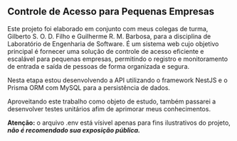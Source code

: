 ## Controle de Acesso para Pequenas Empresas
<p>
  Este projeto foi elaborado em conjunto com meus colegas de turma,  Gilberto S. O. D. Filho e Guilherme R. M. Barbosa, para a disciplina de Laboratório de Engenharia de Software.
É um sistema web cujo objetivo principal é fornecer uma solução de controle de acesso eficiente e escalável para pequenas empresas, permitindo o registro e monitoramento de entrada e saída de pessoas de forma organizada e segura.
</p>
<p>
  Nesta etapa estou desenvolvendo a API utilizando o framework NestJS e o Prisma ORM com MySQL para a persistência de dados.</p>
  <p>
<p>
  Aproveitando este trabalho como objeto de estudo, também passarei a desenvolver testes unitários afim de aprimorar meus conhecimentos.
  <p>
    
 <b>Atenção:</b> o arquivo .env está vísivel apenas para fins ilustrativos do projeto, <b><i>não é recomendado sua exposição pública.</i></b>
</p>
